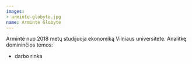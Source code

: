 ```yaml
---
images:
- arminte-globyte.jpg
name: Armintė Globytė
---
```


Armintė nuo 2018 metų studijuoja ekonomiką Vilniaus universitete. 
Analitkę domininčios temos:

* darbo rinka
